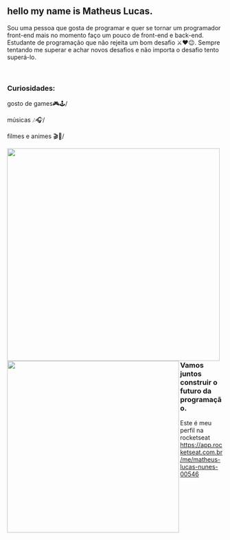 ## hello my name is Matheus Lucas.

Sou uma pessoa que gosta de programar e quer se tornar 
um programador front-end 
mais no momento faço um pouco de front-end e back-end.
<br/>
Estudante de programação que não rejeita um bom desafio ⚔❤😉.
Sempre tentando me superar e achar novos desafios e não importa o desafio 
tento superá-lo.


<br/>

### Curiosidades:

gosto de games🎮🕹/

músicas 🎶🎧/

filmes e animes 🎬🎥/
<td><img width="495px" align="left" src="https://github-readme-stats.vercel.app/api?username=Lukeofwar&theme=buefy"/>  
 
 <img width="400px" align="left" src="https://github-readme-stats.vercel.app/api/top-langs/?username=Lukeofwar&hide=html&layout=compact&theme=buefy" />  
 
 ### Vamos juntos construir o futuro da programação.

Este é meu perfil na rocketseat https://app.rocketseat.com.br/me/matheus-lucas-nunes-00546







